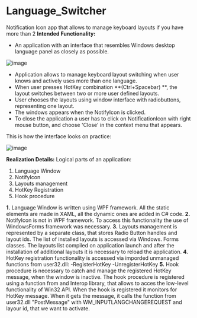 # Language_Switcher
Notification Icon app that allows to manage keyboard layouts if you have more than 2
****Intended Functionality:****
- An application with an interface that resembles Windows desktop language panel as closely as possible.

  
![image](https://github.com/Shedmaster136/Language_Switcher/assets/96218277/bc454c28-6a7f-4290-b45a-42123daecaad)



- Application allows to manage keyboard layout switching when user knows and actively uses more than one language.
- When user presses HotKey combination **(Ctrl+Spacebar) **, the layout switches between two or more user defined layouts.
- User chooses the layouts using window interface with radiobuttons, representing one layout.
- The windows appears when the NotifyIcon is clicked.
- To close the application a user has to click on NotificationIcon with right mouse button, and choose 'Close' in the context menu that appears.

This is how the interface looks on practice:


![image](https://github.com/Shedmaster136/Language_Switcher/assets/96218277/98fe7220-6db6-4b39-bef3-4550d0b9a7d0)



****Realization Details:****
Logical parts of an application:
1. Language Window
2. NotifyIcon
3. Layouts management
4. HotKey Registration
5. Hook procedure

**1.**
  Language Window is written using WPF framework. All the static elements are made in XAML, all the dynamic ones are added in C# code.
**2.**
  NotifyIcon is not in WPF framework. To access this functionality the use of WindowsForms framework was necessary.
**3.**
  Layouts management is represented by a separate class, that stores Radio Button handles and layout ids. The list of installed layouts is accessed via Windows. Forms classes. The layouts list compiled on application launch and after the installation of additional layouts it is necessary to reload the application.
**4.**
  HotKey registration functionality is accessed via imporded unmanaged functions from user32.dll:
  -RegisterHotKey
  -UnregisterHotKey
**5.**
  Hook procedure is necessary to catch and manage the registered HotKey message, when the window is inactive. The hook procedure is registered using a function from and Interop library, that allows to acces the low-level functionality of Win32 API. When the hook is registered it monitors for HotKey message. When it gets the message, it calls the function from user32.dll "PostMessage" with WM_INPUTLANGCHANGEREQUEST and layour id, that we want to activate.
  
  
